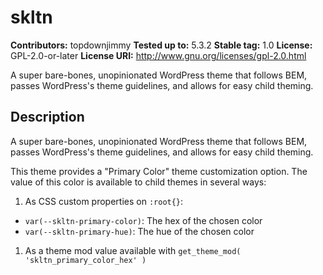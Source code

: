 # skltn #
**Contributors:** topdownjimmy
**Tested up to:** 5.3.2
**Stable tag:** 1.0
**License:** GPL-2.0-or-later
**License URI:** http://www.gnu.org/licenses/gpl-2.0.html

A super bare-bones, unopinionated WordPress theme that follows BEM, passes WordPress's theme guidelines, and allows for easy child theming.

## Description ##
A super bare-bones, unopinionated WordPress theme that follows BEM, passes WordPress's theme guidelines, and allows for easy child theming.

This theme provides a "Primary Color" theme customization option. The value of this color is available to child themes in several ways:

1. As CSS custom properties on `:root{}`:
  - `var(--skltn-primary-color)`: The hex of the chosen color
  - `var(--skltn-primary-hue)`: The hue of the chosen color
1. As a theme mod value available with `get_theme_mod( 'skltn_primary_color_hex' )`
